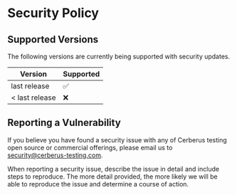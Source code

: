# Security Policy

## Supported Versions

The following versions are currently being supported with security updates.

| Version | Supported          |
| ------- | ------------------ |
| last release   | :white_check_mark: |
| < last release   | :x:                |

## Reporting a Vulnerability

If you believe you have found a security issue with any of Cerberus testing open source or commercial offerings, please email us to security@cerberus-testing.com.

When reporting a security issue, describe the issue in detail and include steps to reproduce. The more detail provided, the more likely we will be able to reproduce the issue and determine a course of action.
